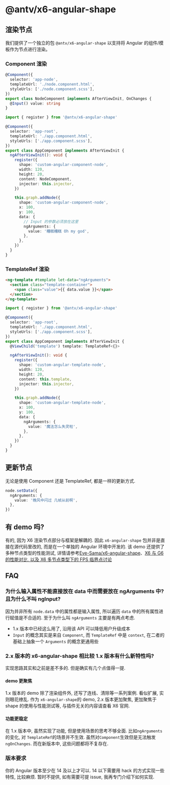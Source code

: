 # @antv/x6-angular-shape

## 渲染节点

我们提供了一个独立的包 `@antv/x6-angular-shape` 以支持将 Angular 的组件/模板作为节点进行渲染。

### Component 渲染

```ts
@Component({
  selector: 'app-node',
  templateUrl: './node.component.html',
  styleUrls: ['./node.component.scss'],
})
export class NodeComponent implements AfterViewInit, OnChanges {
  @Input() value: string
}
```

```ts
import { register } from '@antv/x6-angular-shape'

@Component({
  selector: 'app-root',
  templateUrl: './app.component.html',
  styleUrls: ['./app.component.scss'],
})
export class AppComponent implements AfterViewInit {
  ngAfterViewInit(): void {
    register({
      shape: 'custom-angular-component-node',
      width: 120,
      height: 20,
      content: NodeComponent,
      injector: this.injector,
    })

    this.graph.addNode({
      shape: 'custom-angular-component-node',
      x: 100,
      y: 100,
      data: {
        // Input 的参数必须放在这里
        ngArguments: {
          value: '糟糕糟糕 Oh my god',
        },
      },
    })
  }
}
```

### TemplateRef 渲染

```html
<ng-template #template let-data="ngArguments">
  <section class="template-container">
    <span class="value">{{ data.value }}</span>
  </section>
</ng-template>
```

```ts
import { register } from '@antv/x6-angular-shape'

@Component({
  selector: 'app-root',
  templateUrl: './app.component.html',
  styleUrls: ['./app.component.scss'],
})
export class AppComponent implements AfterViewInit {
  @ViewChild('template') template: TemplateRef<{}>

  ngAfterViewInit(): void {
    register({
      shape: 'custom-angular-template-node',
      width: 120,
      height: 20,
      content: this.template,
      injector: this.injector,
    })

    this.graph.addNode({
      shape: 'custom-angular-template-node',
      x: 100,
      y: 100,
      data: {
        ngArguments: {
          value: '魔法怎么失灵啦',
        },
      },
    })
  }
}
```

## 更新节点

无论是使用 Component 还是 TemplateRef, 都是一样的更新方式.

```ts
node.setData({
  ngArguments: {
    value: '晚风中闪过 几帧从前啊',
  },
})
```

## 有 demo 吗?

有的, 因为 X6 渲染节点部分与框架是解耦的. 因此 `x6-angular-shape` 包并非是直接在源代码里改的, 而是在一个单独的 Angular 环境中开发的. 该 demo 还提供了多种节点类型的性能测试, 详情请参考[Eve-Sama/x6-angular-shape](https://github.com/Eve-Sama/x6-angular-shape)、[X6 与 G6 的性能对比, 以及 X6 多节点类型下的 FPS 临界点讨论](https://github.com/antvis/X6/issues/3266)

## FAQ

### 为什么输入属性不能直接放在 data 中而需要放在 ngArguments 中? 且为什么不叫 ngInput?

因为并非所有 `node.data` 中的属性都是输入属性, 所以遍历 `data` 中的所有属性进行赋值是不合适的. 至于为什么叫 `ngArguments` 主要是有两点考虑.

- 1.x 版本中已经这么用了, 沿用该 API 可以降低用户升级成本
- `Input` 的概念其实是来自 `Component`, 而 `TemplateRef` 中是 `context`, 在二者的基础上抽象一个 `Arguments` 的概念更通用些

### 2.x 版本的 x6-angular-shape 相比较 1.x 版本有什么新特性吗?

实现思路其实和之前是差不多的. 但是确实有几个点值得一提.

#### demo 更聚焦

1.x 版本的 demo 除了渲染组件外, 还写了连线、清除等一系列案例. 看似扩展, 实则眼花缭乱. 作为 `x6-angular-shape`的 demo, 2.x 版本更加聚焦, 更加聚焦于 shape 的使用与性能测试等, 与插件无关的内容请查看 X6 官网.

#### 功能更稳定

在 1.x 版本中, 虽然实现了功能, 但是使用场景的思考不够全面. 比如`ngArguments`的变化, 对 `TemplateRef`的场景并不生效. 虽然对`Component`生效但是无法触发`ngOnChanges`. 而在新版本中, 这些问题都将不复存在.

### 版本要求

你的 Angular 版本至少在 14 及以上才可以. 14 以下需要用 hack 的方式实现一些特性, 比较麻烦. 暂时不提供, 如有需要可提 issue, 我再专门介绍下如何实现.

